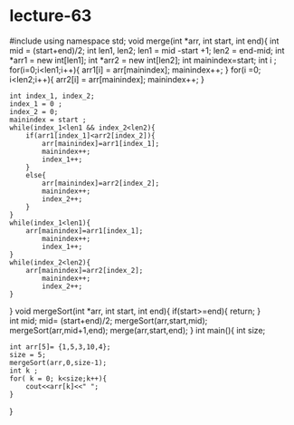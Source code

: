 # lecture-63
#include <iostream>
using namespace std;
void merge(int *arr, int start, int end){
    int mid = (start+end)/2;
    int len1, len2;
    len1 = mid -start +1;
    len2 = end-mid;
    int *arr1 = new int[len1];
    int *arr2 = new int[len2];
    int mainindex=start;
    int i ;
    for(i=0;i<len1;i++){
        arr1[i] = arr[mainindex];
        mainindex++;
    }
    for(i =0; i<len2;i++){
        arr2[i] = arr[mainindex];
        mainindex++;
    }

    int index_1, index_2;
    index_1 = 0 ;
    index_2 = 0;
    mainindex = start ;
    while(index_1<len1 && index_2<len2){
        if(arr1[index_1]<arr2[index_2]){
            arr[mainindex]=arr1[index_1];
            mainindex++;
            index_1++;
        }
        else{
            arr[mainindex]=arr2[index_2];
            mainindex++;
            index_2++;
        }
    }
    while(index_1<len1){
        arr[mainindex]=arr1[index_1];
            mainindex++;
            index_1++;
    }
    while(index_2<len2){
        arr[mainindex]=arr2[index_2];
            mainindex++;
            index_2++;
    }
}
void mergeSort(int *arr, int start, int end){
    if(start>=end){
        return;
    }   
    int mid;
    mid= (start+end)/2;
    mergeSort(arr,start,mid);
    mergeSort(arr,mid+1,end);
    merge(arr,start,end);
}
int main(){
    int size;

    int arr[5]= {1,5,3,10,4};
    size = 5;
    mergeSort(arr,0,size-1);
    int k ;
    for( k = 0; k<size;k++){
        cout<<arr[k]<<" ";
    }
    

}
